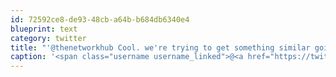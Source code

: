```yaml
---
id: 72592ce8-de93-48cb-a64b-b684db6340e4
blueprint: text
category: twitter
title: "'@thenetworkhub Cool. we're trying to get something similar going on in the Okanagan so it would be cool to see how other groups do it."
caption: '<span class="username username_linked">@<a href="https://twitter.com/thenetworkhub" title="The Network Hub">thenetworkhub</a></span> Cool. we''re trying to get something similar going on in the Okanagan so it would be cool to see how other groups do it.'
---
```

